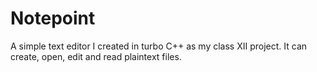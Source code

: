 # Notepoint

A simple text editor I created in turbo C++ as my class XII project. It can create, open, edit and read plaintext files.
